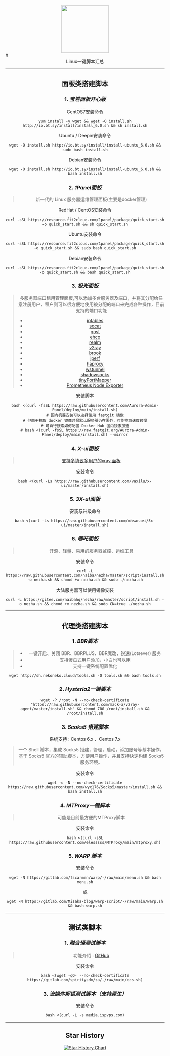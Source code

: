
<div align=center>
<img src="https://docs.espressif.com/projects/esp-idf/zh_CN/v4.3/esp32c3/_images/linux-logo.png" width="150" height="150">
</div>
# <center> Linux一键脚本汇总

***



## 面板类搭建脚本

### 1. *宝塔面板开心版*

CentOS7安装命令

```
yum install -y wget && wget -O install.sh http://io.bt.sy/install/install_6.0.sh && sh install.sh
```

Ubuntu / Deepin安装命令

```
wget -O install.sh http://io.bt.sy/install/install-ubuntu_6.0.sh && sudo bash install.sh
```

Debian安装命令

```
wget -O install.sh http://io.bt.sy/install/install-ubuntu_6.0.sh && bash install.sh
```

### 2. *1Panel面板*

> 新一代的 Linux 服务器运维管理面板(主要是docker管理)

RedHat / CentOS安装命令

```
curl -sSL https://resource.fit2cloud.com/1panel/package/quick_start.sh -o quick_start.sh && sh quick_start.sh
```

Ubuntu安装命令

```
curl -sSL https://resource.fit2cloud.com/1panel/package/quick_start.sh -o quick_start.sh && sudo bash quick_start.sh
```

Debian安装命令

```
curl -sSL https://resource.fit2cloud.com/1panel/package/quick_start.sh -o quick_start.sh && bash quick_start.sh
```

### 3. *极光面板*

> 多服务器端口租用管理面板,可以添加多台服务器及端口，并将其分配给任意注册用户，租户则可以很方便地使用被分配的端口来完成各种操作，目前支持的端口功能
>
> - [iptables](https://www.netfilter.org/)
> - [socat](http://www.dest-unreach.org/socat/)
> - [gost](https://github.com/ginuerzh/gost)
> - [ehco](https://github.com/Ehco1996/ehco)
> - [realm](https://github.com/zephyrchien/realm)
> - [v2ray](https://github.com/v2fly/v2ray-core)
> - [brook](https://github.com/txthinking/brook)
> - [iperf](https://iperf.fr/)
> - [haproxy](http://www.haproxy.org/)
> - [wstunnel](https://github.com/erebe/wstunnel)
> - [shadowsocks](https://github.com/shadowsocks)
> - [tinyPortMapper](https://github.com/wangyu-/tinyPortMapper)
> - [Prometheus Node Exporter](https://github.com/leishi1313/node_exporter)
>
> 

安装脚本

```
bash <(curl -fsSL https://raw.githubusercontent.com/Aurora-Admin-Panel/deploy/main/install.sh)
# 国内机器安装可以选择使用 fastgit 镜像
# 但由于拉取 docker 镜像时候默认服务器仍在国外，可能拉取速度较慢
# 可自行搜索如何配置 Docker Hub 国内镜像加速
# bash <(curl -fsSL https://raw.fastgit.org/Aurora-Admin-Panel/deploy/main/install.sh) --mirror
```

### 4.  *X-ui面板*

> [支持多协议多用户的xray 面板](https://github.com/vaxilu/x-ui)
>
> 

安装命令

```
bash <(curl -Ls https://raw.githubusercontent.com/vaxilu/x-ui/master/install.sh)
```

### 5. *3X-ui面板*

安装与升级命令

```
bash <(curl -Ls https://raw.githubusercontent.com/mhsanaei/3x-ui/master/install.sh)
```

### 6. *哪吒面板*

> 开源、轻量、易用的服务器监控、运维工具

安装命令

```
curl -L https://raw.githubusercontent.com/naiba/nezha/master/script/install.sh  -o nezha.sh && chmod +x nezha.sh && sudo ./nezha.sh
```

大陆服务器可以使用镜像安装

```
curl -L https://gitee.com/naibahq/nezha/raw/master/script/install.sh -o nezha.sh && chmod +x nezha.sh && sudo CN=true ./nezha.sh
```

***



## 代理类搭建脚本

### 1. *BBR脚本*

>* 一键开启、关闭 BBR、BBRPLUS、BBR魔改，锐速(Lotsever) 服务
>* 支持傻瓜式用户添加，小白也可以用
>* 支持一键系统配置优化

```
wget http://sh.nekoneko.cloud/tools.sh -O tools.sh && bash tools.sh
```

### 2. *Hysteria2一键脚本*

```
wget -P /root -N --no-check-certificate "https://raw.githubusercontent.com/mack-a/v2ray-agent/master/install.sh" && chmod 700 /root/install.sh && /root/install.sh
```

### 3. *Scoks5 搭建脚本*

系统支持 : Centos 6.x 、Centos 7.x

> 一个 Shell 脚本，集成 Socks5 搭建，管理，启动，添加账号等基本操作。基于 Socks5 官方的辅助脚本，方便用户操作，并且支持快速构建 Socks5 服务环境。

安装命令

```
wget -q -N --no-check-certificate https://raw.githubusercontent.com/wyx176/Socks5/master/install.sh && bash install.sh
```

### 4. *MTProxy一键脚本*

> 可能是目前最方便的MTProxy脚本

安装命令

```
bash <(curl -sSL https://raw.githubusercontent.com/elesssss/MTProxy/main/mtproxy.sh)
```

### 5. *WARP 脚本*

安装命令

```
wget -N https://gitlab.com/fscarmen/warp/-/raw/main/menu.sh && bash menu.sh
```

或

```
wget -N https://gitlab.com/Misaka-blog/warp-script/-/raw/main/warp.sh && bash warp.sh
```

***



## 测试类脚本

### 1. *融合怪测试脚本*

> 功能介绍 :  [GitHub](https://github.com/spiritLHLS/ecs/blob/main/README.md#%E8%9E%8D%E5%90%88%E6%80%AA%E5%8A%9F%E8%83%BD)

安装命令

```
bash <(wget -qO- --no-check-certificate https://gitlab.com/spiritysdx/za/-/raw/main/ecs.sh)
```

### 3. *流媒体解锁测试脚本（支持原生）*

安装命令

```
bash <(curl -L -s media.ispvps.com)
```

***



## Star History

[![Star History Chart](https://api.star-history.com/svg?repos=huajianyizou/linux_shell&type=Date)](https://star-history.com/#huajianyizou/linux_shell&Date)
